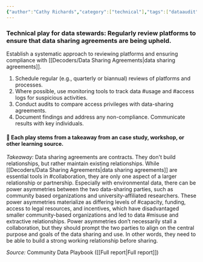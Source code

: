 ```yaml
---
{"author":"Cathy Richards","category":["technical"],"tags":["dataaudit","documentation","usage","access"],"dg-publish":true,"permalink":"/plays/play-17-regularly-review-platforms-to-ensure-that-data-sharing-agreements-are-being-upheld/","dgPassFrontmatter":true}
---
```


### **Technical play for data stewards: Regularly review platforms to ensure that data sharing agreements are being upheld.** 
Establish a systematic approach to reviewing platforms and ensuring compliance with [[Decoders/Data Sharing Agreements\|data sharing agreements]]. 
1. Schedule regular (e.g., quarterly or biannual) reviews of platforms and processes. 
2. Where possible, use monitoring tools to track data #usage and #access logs for suspicious activities.
3. Conduct audits to compare access privileges with data-sharing agreements.
4. Document findings and address any non-compliance. Communicate results with key individuals.




#### 🌱 Each play stems from a takeaway from an case study, workshop, or other learning source.

_Takeaway:_ Data sharing agreements are contracts. They don't build relationships, but rather maintain existing relationships.
While [[Decoders/Data Sharing Agreements\|data sharing agreements]] are essential tools in #collaboration, they are only one aspect of a larger relationship or partnership. Especially with environmental data, there can be power asymmetries between the two data-sharing parties, such as community based organizations and university-affiliated researchers. These power asymmetries materialize as differing levels of #capacity, funding, access to legal resources, and incentives, which have disadvantaged smaller community-based organizations and led to data #misuse and extractive relationships. Power asymmetries don’t necessarily stall a collaboration, but they should prompt the two parties to align on the central purpose and goals of the data sharing and use. In other words, they need to be able to build a strong working relationship before sharing.

*Source:* Community Data Playbook ([[Full report\|Full report]])